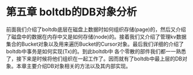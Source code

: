 # 第五章 boltdb的DB对象分析

前面我们介绍了boltdb底层在磁盘上数据时如何组织存储(page)的，然后又介绍了磁盘中的数据在内存中又是如何存储(node)的。接着我们又介绍了管理kv数据集合的Bucket对象以及用来遍历Bucket的Cursor对象。最后我们详细的介绍了boltdb中事务是如何实现(Tx)的。到此boltdb中
各个零散的部件我们都一一熟悉了，接下来是时候将他们组织在一起工作了。因而就有了boltdb中最上层的DB对象。本章主要介绍DB对象相关的方法以及其内部实现。



